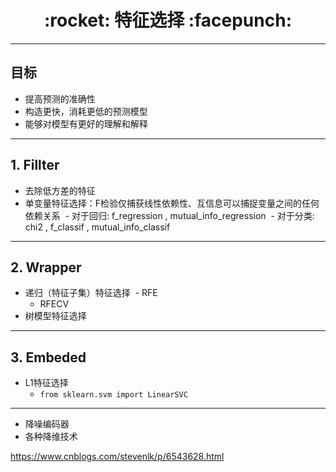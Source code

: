<h1 align = "center">:rocket: 特征选择 :facepunch:</h1>

---
## 目标
- 提高预测的准确性
- 构造更快，消耗更低的预测模型
- 能够对模型有更好的理解和解释

---
## 1. Fillter
- 去除低方差的特征
- 单变量特征选择：F检验仅捕获线性依赖性、互信息可以捕捉变量之间的任何依赖关系
  - 对于回归: f_regression , mutual_info_regression
  - 对于分类: chi2 , f_classif , mutual_info_classif

---
## 2. Wrapper
- 递归（特征子集）特征选择
  - RFE
  - RFECV
- 树模型特征选择

---
## 3. Embeded
- L1特征选择
  - `from sklearn.svm import LinearSVC`


---
- 降噪编码器
- 各种降维技术

https://www.cnblogs.com/stevenlk/p/6543628.html
